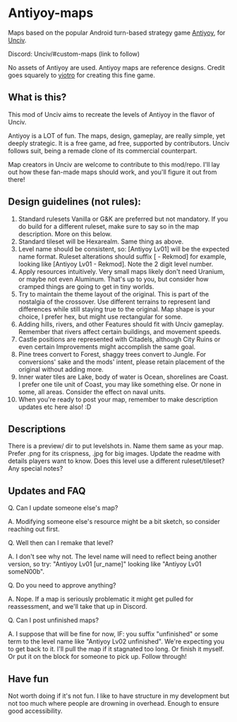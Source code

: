 # Antiyoy-maps
Maps based on the popular Android turn-based strategy game [Antiyoy](https://play.google.com/store/apps/details?id=yio.tro.antiyoy.android), for [Unciv](https://play.google.com/store/apps/details?id=com.unciv.app).

Discord: Unciv/#custom-maps (link to follow)

No assets of Antiyoy are used. Antiyoy maps are reference designs. Credit goes squarely to [yiotro](https://github.com/yiotro/Antiyoy) for creating this fine game.


## What is this?
This mod of Unciv aims to recreate the levels of Antiyoy in the flavor of Unciv.

Antiyoy is a LOT of fun. The maps, design, gameplay, are really simple, yet deeply strategic. It is a free game, ad free, supported by contributors. Unciv follows suit, being a remade clone of its commercial counterpart.

Map creators in Unciv are welcome to contribute to this mod/repo. I'll lay out how these fan-made maps should work, and you'll figure it out from there!

## Design guidelines (not rules):
1. Standard rulesets Vanilla or G&K are preferred but not mandatory. If you do build for a different ruleset, make sure to say so in the map description. More on this below.
2. Standard tileset will be Hexarealm. Same thing as above.
3. Level name should be consistent, so: [Antiyoy Lv01] will be the expected name format. Ruleset alterations should suffix [ - Rekmod] for example, looking like [Antiyoy Lv01 - Rekmod]. Note the 2 digit level number.
4. Apply resources intuitively. Very small maps likely don't need Uranium, or maybe not even Aluminum. That's up to you, but consider how cramped things are going to get in tiny worlds.
5. Try to maintain the theme layout of the original. This is part of the nostalgia of the crossover. Use different terrains to represent land differences while still staying true to the original. Map shape is your choice, I prefer hex, but might use rectangular for some.
6. Adding hills, rivers, and other Features should fit with Unciv gameplay. Remember that rivers affect certain buildings, and movement speeds.
7. Castle positions are represented with Citadels, although City Ruins or even certain Improvements might accomplish the same goal.
8. Pine trees convert to Forest, shaggy trees convert to Jungle. For conversions' sake and the mods' intent, please retain placement of the original without adding more.
9. Inner water tiles are Lake, body of water is Ocean, shorelines are Coast. I prefer one tile unit of Coast, you may like something else. Or none in some, all areas. Consider the effect on naval units.
10. When you're ready to post your map, remember to make description updates etc here also! :D

## Descriptions
There is a preview/ dir to put levelshots in. Name them same as your map. Prefer .png for its crispness, .jpg for big images.
Update the readme with details players want to know. Does this level use a different ruleset/tileset? Any special notes?

## Updates and FAQ
Q. Can I update someone else's map?

A. Modifying someone else's resource might be a bit sketch, so consider reaching out first.

Q. Well then can I remake that level?

A. I don't see why not. The level name will need to reflect being another version, so try: "Antiyoy Lv01 [ur_name]" looking like "Antiyoy Lv01 someN00b".

Q. Do you need to approve anything?

A. Nope. If a map is seriously problematic it might get pulled for reassessment, and we'll take that up in Discord.

Q. Can I post unfinished maps?

A. I suppose that will be fine for now, IF: you suffix "unfinished" or some term to the level name like "Antiyoy Lv02 unfinished". We're expecting you to get back to it. I'll pull the map if it stagnated too long. Or finish it myself. Or put it on the block for someone to pick up. Follow through!

## Have fun
Not worth doing if it's not fun. I like to have structure in my development but not too much where people are drowning in overhead. Enough to ensure good accessibility.
